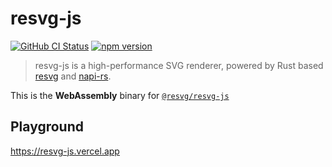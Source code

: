 # resvg-js

<a href="https://github.com/yisibl/resvg-js/actions"><img alt="GitHub CI Status" src="https://github.com/yisibl/resvg-js/workflows/CI/badge.svg?branch=main"></a>
<a href="https://www.npmjs.com/package/@resvg/resvg-wasm"><img src="https://img.shields.io/npm/v/@resvg/resvg-wasm.svg?sanitize=true" alt="npm version"></a>

> resvg-js is a high-performance SVG renderer, powered by Rust based [resvg](https://github.com/RazrFalcon/resvg/) and [napi-rs](https://github.com/napi-rs/napi-rs).

This is the **WebAssembly** binary for [`@resvg/resvg-js`](https://github.com/yisibl/resvg-js)
## Playground

https://resvg-js.vercel.app